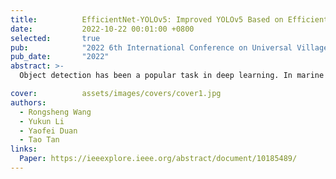 ```yaml
---
title:          EfficientNet-YOLOv5: Improved YOLOv5 Based on EfficientNet Backbone for Object Detection on Marine Microalgae
date:           2022-10-22 00:01:00 +0800
selected:       true
pub:            "2022 6th International Conference on Universal Village (UV)"
pub_date:       "2022"
abstract: >-
  Object detection has been a popular task in deep learning. In marine microalgae detection, the dimension of the image in the marine microalgae is too large, but the object is too small compared with the images. Additionally, the number of images in each category differs greatly, which brings a great challenge to object detection. We propose EfficientNet-YOLOv5 to solve the two problems mentioned above. Based on YOLOv5, we improved the Backbone of YOLOv5 with EfficientNet. To further strengthen our proposed EfficientNet-YOLOv5, we offer a variety of useful tricks, such as offline and online data augmentation, multi-scale testing, multi-model ensembled, and LabelSmooling. Extensive experiments on marine microalgae have shown that EfficientNet-YOLOv5 has good performance. It also has very strong interpretability in the marine microalgae scenario. On the marine microalgae detection in microscopy dataset, we used only the EfficientNet-YOLOv5 model and obtained an online score of 44.73 percent. Compared with the baseline model (scored 42.38 percent), EfficientNet-YOLOv5 improved by 2.35 percent. In model ensembled, we received an online score of 50.683 percent using the ensembled model of EfficientNet-YOLOv5 and YOLOv5s for detection. Overall, our model obtained a considerable improvement in detection accuracy. Moreover, it also has excellent performance in inference speed and model size.

cover:          assets/images/covers/cover1.jpg
authors:
  - Rongsheng Wang
  - Yukun Li
  - Yaofei Duan
  - Tao Tan
links:
  Paper: https://ieeexplore.ieee.org/abstract/document/10185489/
---
```

